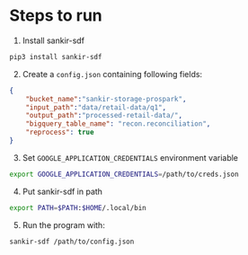# Steps to run

1. Install sankir-sdf
   
```bash
pip3 install sankir-sdf
```

2. Create a `config.json` containing following fields:

```json
{
    "bucket_name":"sankir-storage-prospark",
    "input_path":"data/retail-data/q1",
    "output_path":"processed-retail-data/",
    "bigquery_table_name": "recon.reconciliation",
    "reprocess": true
}
```

3. Set `GOOGLE_APPLICATION_CREDENTIALS` environment variable
```bash
export GOOGLE_APPLICATION_CREDENTIALS=/path/to/creds.json
```

4. Put sankir-sdf in path 

```bash
export PATH=$PATH:$HOME/.local/bin
```
5. Run the program with:

```bash
sankir-sdf /path/to/config.json
```
